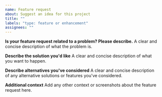 ```yaml
---
name: Feature request
about: Suggest an idea for this project
title: ""
labels: "type: feature or enhancement"
assignees: ""
---
```


<!--
Thank you for submitting an issue!

Please make sure your issue is understandable.
To make your issue readable make sure you use valid Markdown syntax: https://guides.github.com/features/mastering-markdown/

Please ensure you have also read and understood our contribution guide: https://github.com/medusajs/medusa/blob/master/CONTRIBUTING.md
-->

**Is your feature request related to a problem? Please describe.**
A clear and concise description of what the problem is.

**Describe the solution you'd like**
A clear and concise description of what you want to happen.

**Describe alternatives you've considered**
A clear and concise description of any alternative solutions or features you've considered.

**Additional context**
Add any other context or screenshots about the feature request here.
